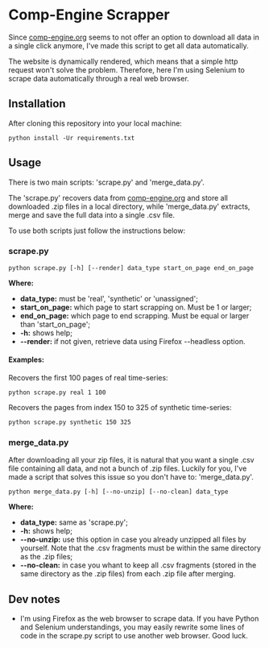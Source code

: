 # Comp-Engine Scrapper
Since [comp-engine.org](https://www.comp-engine.org/) seems to not offer an option to download all data in a single click anymore, I've made this script to get all data automatically.

The website is dynamically rendered, which means that a simple http request won't solve the problem. Therefore, here I'm using Selenium to scrape data automatically through a real web browser.

## Installation
After cloning this repository into your local machine:
```
python install -Ur requirements.txt
```

## Usage
There is two main scripts: 'scrape.py' and 'merge_data.py'.

The 'scrape.py' recovers data from [comp-engine.org](https://www.comp-engine.org/) and store all downloaded .zip files in a local directory, while 'merge_data.py' extracts, merge and save the full data into a single .csv file.

To use both scripts just follow the instructions below:

### scrape.py
```
python scrape.py [-h] [--render] data_type start_on_page end_on_page
```
**Where:**
- **data_type:** must be 'real', 'synthetic' or 'unassigned';
- **start_on_page:** which page to start scrapping on. Must be 1 or larger;
- **end_on_page:** which page to end scrapping. Must be equal or larger than 'start_on_page';
- **-h:** shows help;
- **--render:** if not given, retrieve data using Firefox --headless option.

#### Examples:
Recovers the first 100 pages of real time-series:
```
python scrape.py real 1 100
```

Recovers the pages from index 150 to 325 of synthetic time-series:
```
python scrape.py synthetic 150 325
```

### merge_data.py
After downloading all your zip files, it is natural that you want a single .csv file containing all data, and not a bunch of .zip files. Luckily for you, I've made a script that solves this issue so you don't have to: 'merge_data.py'.
```
python merge_data.py [-h] [--no-unzip] [--no-clean] data_type
```
**Where:**
- **data_type:** same as 'scrape.py';
- **-h:** shows help;
- **--no-unzip:** use this option in case you already unzipped all files by yourself. Note that the .csv fragments must be within the same directory as the .zip files;
- **--no-clean:** in case you whant to keep all .csv fragments (stored in the same directory as the .zip files) from each .zip file after merging.

## Dev notes
- I'm using Firefox as the web browser to scrape data. If you have Python and Selenium understandings, you may easily rewrite some lines of code in the scrape.py script to use another web browser. Good luck.
